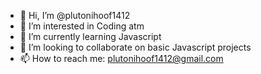 - 👋 Hi, I’m @plutonihoof1412
- 👀 I’m interested in Coding atm
- 🌱 I’m currently learning Javascript
- 💞️ I’m looking to collaborate on basic Javascript projects
- 📫 How to reach me: plutonihoof1412@gmail.com

<!---
plutonihoof1412/plutonihoof1412 is a ✨ special ✨ repository because its `README.md` (this file) appears on your GitHub profile.
You can click the Preview link to take a look at your changes.
--->
